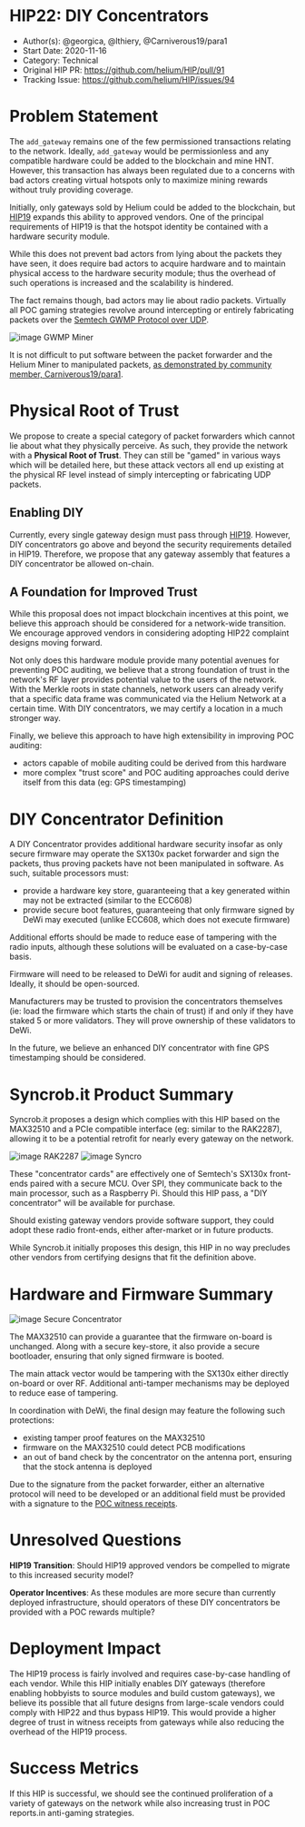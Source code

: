 # HIP22: DIY Concentrators

- Author(s): @georgica, @lthiery, @Carniverous19/para1
- Start Date: 2020-11-16
- Category: Technical
- Original HIP PR: https://github.com/helium/HIP/pull/91
- Tracking Issue: https://github.com/helium/HIP/issues/94

# Problem Statement
[probem-statement]: #problem-statement

The `add_gateway` remains one of the few permissioned transactions relating to the network. Ideally, `add_gateway`
would be permissionless and any compatible hardware could be added to the blockchain and mine HNT. However, this
transaction has always been regulated due to a concerns with bad actors creating virtual hotspots only to maximize
mining rewards without truly providing coverage.

Initially, only gateways sold by Helium could be added to the blockchain, but [HIP19](0019-third-party-manufacturers.md)
expands this ability to approved vendors. One of the principal requirements of HIP19 is that the hotspot identity be
contained with a hardware security module.

While this does not prevent bad actors from lying about the packets they have seen, it does require bad actors to
acquire hardware and to maintain physical access to the hardware security module; thus the overhead of such operations
is increased and the scalability is hindered.

The fact remains though, bad actors may lie about radio packets. Virtually all POC gaming strategies revolve around
intercepting or entirely fabricating packets over the [Semtech GWMP Protocol over UDP](https://github.com/Lora-net/packet_forwarder/blob/master/PROTOCOL.TXT).

![image GWMP Miner](0022-diy-concentrators/miner_packet_forwarder.jpg)

It is not difficult to put software between the packet forwarder and the Helium Miner to manipulated packets,
[as demonstrated by community member, Carniverous19/para1](https://github.com/Carniverous19/helium-DIY-middleman).

# Physical Root of Trust
[physical-root-of-trust-value-and-incentives]: #physical-root-of-trust-value-and-incentives

We propose to create a special category of packet forwarders which cannot lie about what they physically perceive. As
such, they provide the network with a **Physical Root of Trust**. They can still be "gamed" in various ways which will
be detailed here, but these attack vectors all end up existing at the physical RF level instead of simply intercepting
or fabricating UDP packets.

## Enabling DIY
[enabling-diy]: #enabling-diy

Currently, every single gateway design must pass through [HIP19](0019-third-party-manufacturers.md). However, DIY
concentrators go above and beyond the security requirements detailed in HIP19. Therefore, we propose that any gateway
assembly that features a DIY concentrator be allowed on-chain.

## A Foundation for Improved Trust
[a-foundation-for-improved-trust]: #a-foundation-for-improved-trust

While this proposal does not impact blockchain incentives at this point, we believe this approach should be considered
for a network-wide transition. We encourage approved vendors in considering adopting HIP22 complaint designs moving
forward.

Not only does this hardware module provide many potential avenues for preventing POC auditing, we believe that
a strong foundation of trust in the network's RF layer provides potential value to the users of the network. With the
Merkle roots in state channels, network users can already verify that a specific data frame was communicated via
the Helium Network at a certain time. With DIY concentrators, we may certify a location in a much stronger way.

Finally, we believe this approach to have high extensibility in improving POC auditing:
* actors capable of mobile auditing could be derived from this hardware
* more complex "trust score" and POC auditing approaches could derive itself from this data (eg: GPS timestamping)

# DIY Concentrator Definition
[diy-concentrator-definition]: #diy-concentrator-definition

A DIY Concentrator provides additional hardware security insofar as only secure firmware may operate the SX130x packet
forwarder and sign the packets, thus proving packets have not been manipulated in software. As such, suitable processors
must:
* provide a hardware key store, guaranteeing that a key generated within may not be extracted (similar to the ECC608)
* provide secure boot features, guaranteeing that only firmware signed by DeWi may executed (unlike ECC608, which does
  not execute firmware)

Additional efforts should be made to reduce ease of tampering with the radio inputs, although these solutions will be
evaluated on a case-by-case basis.

Firmware will need to be released to DeWi for audit and signing of releases. Ideally, it should be open-sourced.

Manufacturers may be trusted to provision the concentrators themselves (ie: load the firmware which starts the chain of
trust) if and only if they have staked 5 or more validators. They will prove ownership of these validators to DeWi.

In the future, we believe an enhanced DIY concentrator with fine GPS timestamping should be considered.

# Syncrob.it Product Summary
[product-summary]: #product-summary

Syncrob.it proposes a design which complies with this HIP based on the MAX32510 and a PCIe compatible interface (eg:
similar to the RAK2287), allowing it to be a potential retrofit for nearly every gateway on the network.

![image RAK2287](0022-diy-concentrators/rak2287.png)
![image Syncro](0022-diy-concentrators/syncrobit.jpg)


These "concentrator cards" are effectively one of Semtech's SX130x front-ends paired with a secure MCU. Over SPI, they
communicate back to the main processor, such as a Raspberry Pi. Should this HIP pass, a "DIY concentrator" will be
available for purchase.

Should existing gateway vendors provide software support, they could adopt these radio front-ends, either after-market
or in future products.

While Syncrob.it initially proposes this design, this HIP in no way precludes other vendors from certifying designs
that fit the definition above.

# Hardware and Firmware Summary
[hardware-and-firmware-summary]: #hardware-and-firmware-summary

![image Secure Concentrator](0022-diy-concentrators/concentrator.jpg)

The MAX32510 can provide a guarantee that the firmware on-board is unchanged. Along with a secure key-store, it also
provide a secure bootloader, ensuring that only signed firmware is booted.

The main attack vector would be tampering with the SX130x either directly on-board or over RF. Additional
anti-tamper mechanisms may be deployed to reduce ease of tampering.

In coordination with DeWi, the final design may
feature the following such protections:
* existing tamper proof features on the MAX32510
* firmware on the MAX32510 could detect PCB modifications
* an out of band check by the concentrator on the antenna port, ensuring that the stock antenna is deployed

Due to the signature from the packet forwarder, either an alternative protocol will need to be developed or an
additional field must be provided with a signature to the
[POC witness receipts](https://github.com/helium/proto/blob/master/src/blockchain_txn_poc_receipts_v1.proto#L22).

# Unresolved Questions
[unresolved]: #unresolved-questions

**HIP19 Transition**: Should HIP19 approved vendors be compelled to migrate to this increased security model?

**Operator Incentives**: As these modules are more secure than currently deployed infrastructure, should operators of
these DIY concentrators be provided with a POC rewards multiple?

# Deployment Impact
[deployment-impact]: #deployment-impact

The HIP19 process is fairly involved and requires case-by-case handling of each vendor. While this HIP initially enables
DIY gateways (therefore enabling hobbyists to source modules and build custom gateways), we believe its possible that
all future designs from large-scale vendors could comply with HIP22 and thus bypass HIP19. This would provide a higher
degree of trust in witness receipts from gateways while also reducing the overhead of the HIP19 process.

# Success Metrics
[success-metrics]: #success-metrics

If this HIP is successful, we should see the continued proliferation of a variety of gateways on the network while also
increasing trust in POC reports.in anti-gaming strategies.